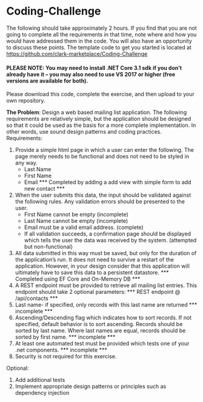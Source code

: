 # Coding-Challenge
The following should take approximately 2 hours. If you find that you are not going to complete all the requirements in that time, note where and how you would have addressed them in the code. You will also have an opportunity to discuss these points.
The template code to get you started is located at https://github.com/clark-marketplace/Coding-Challenge

#### PLEASE NOTE: You may need to install .NET Core 3.1 sdk if you don’t already have it – you may also need to use VS 2017 or higher (free versions are available for both).
Please download this code, complete the exercise, and then upload to your own repository.

**The Problem**: Design a web based mailing list application. The following requirements are relatively simple, but the application should be designed so that it could be used as the basis for a more complete implementation. In other words, use sound design patterns and coding practices.
Requirements:
1.	Provide a simple html page in which a user can enter the following. The page merely needs to be functional and does not need to be styled in any way.
    *	Last Name
    *	First Name
    *	Email
*** Completed by adding a add view with simple form to add new contact ***
2.	When the user submits this data, the input should be validated against the following rules. Any validation errors should be presented to the user.
    *	First Name cannot be empty (incomplete)
    *	Last Name cannot be empty (incomplete)
    *	Email must be a valid email address. (complete)
    * If all validation succeeds, a confirmation page should be displayed which tells the user the data was received by the system. (attempted but non-functional)
3.	All data submitted in this way must be saved, but only for the duration of the application’s run. It does not need to survive a restart of the application. However, in your design consider that this application will ultimately have to save this data to a persistent datastore.
*** Completed using EF Core and On-Memory DB ***
5.	A REST endpoint must be provided to retrieve all mailing list entries. This endpoint should take 2 optional parameters:
*** REST endpoint @ /api/contacts ***
7.	Last name- if specified, only records with this last name are returned
*** incomplete ***
9.	Ascending/Descending flag which indicates how to sort records. If not specified, default behavior is to sort ascending. Records should be sorted by last name. Where last names are equal, records should be sorted by first name.
*** incomplete ***
11.	At least one automated test must be provided which tests one of your .net components.
*** incomplete ***
13.	Security is not required for this exercise.

Optional:

1.	Add additional tests
2.	Implement appropriate design patterns or principles such as dependency injection

